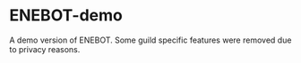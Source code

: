 # ENEBOT-demo
A demo version of ENEBOT. Some guild specific features were removed due to privacy reasons.
